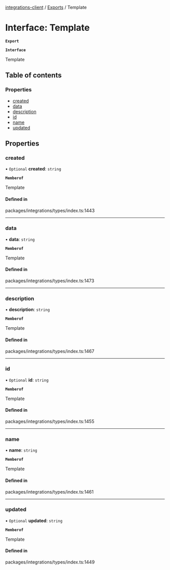 [integrations-client](../README.md) / [Exports](../modules.md) / Template

# Interface: Template

**`Export`**

**`Interface`**

Template

## Table of contents

### Properties

- [created](Template.md#created)
- [data](Template.md#data)
- [description](Template.md#description)
- [id](Template.md#id)
- [name](Template.md#name)
- [updated](Template.md#updated)

## Properties

### created

• `Optional` **created**: `string`

**`Memberof`**

Template

#### Defined in

packages/integrations/types/index.ts:1443

___

### data

• **data**: `string`

**`Memberof`**

Template

#### Defined in

packages/integrations/types/index.ts:1473

___

### description

• **description**: `string`

**`Memberof`**

Template

#### Defined in

packages/integrations/types/index.ts:1467

___

### id

• `Optional` **id**: `string`

**`Memberof`**

Template

#### Defined in

packages/integrations/types/index.ts:1455

___

### name

• **name**: `string`

**`Memberof`**

Template

#### Defined in

packages/integrations/types/index.ts:1461

___

### updated

• `Optional` **updated**: `string`

**`Memberof`**

Template

#### Defined in

packages/integrations/types/index.ts:1449
